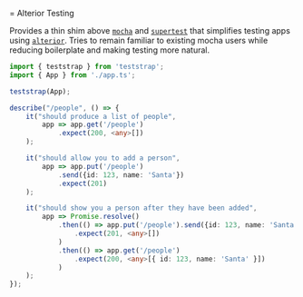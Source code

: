 = Alterior Testing

Provides a thin shim above [`mocha`](https://mochajs.org/) and [`supertest`](https://github.com/visionmedia/supertest) that simplifies testing apps using [`alterior`](https://github.com/alterior-mvc/alterior).
Tries to remain familiar to existing mocha users while reducing boilerplate and making testing more natural.   

```typescript
import { teststrap } from 'teststrap';
import { App } from './app.ts';

teststrap(App);

describe("/people", () => {
	it("should produce a list of people", 
		app => app.get('/people')
			.expect(200, <any>[])
	);

	it("should allow you to add a person", 
		app => app.put('/people')
			.send({id: 123, name: 'Santa'})
			.expect(201)
	);

	it("should show you a person after they have been added", 
		app => Promise.resolve()
			.then(() => app.put('/people').send({id: 123, name: 'Santa'})
				.expect(201, <any>[])
			)
			.then(() => app.get('/people')
				.expect(200, <any>[{ id: 123, name: 'Santa' }])
			)
	);
});
```